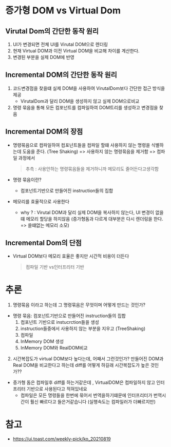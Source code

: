 # 증가형 DOM vs Virtual Dom

## Virutal Dom의 간단한 동작 원리

1. UI가 변경되면 전체 UI를 Virutal DOM으로 렌더링
2. 현재 Virtual DOM과 이전 Virtual DOM을 비교해 차이를 계산한다.
3. 변경된 부분을 실제 DOM에 반영

## Incremental DOM의 간단한 동작 원리

1. 코드변경점을 찾을떄 실제 DOM을 사용하여 VirutalDom보다 간단한 접근 방식을 제공
   - VirutalDom과 달리 DOM을 생성하지 않고 실제 DOM으로비교
2. 명령 묶음을 통해 모든 컴포넌트를 컴파일하여 DOM트리를 생성하고 변경점을 찾음

## Incremental DOM의 장점

- 명령묶음으로 컴파일하여 컴포넌트들을 컴파일 할떄 사용하지 않는 명령을 식별하는데 도움을 준다. (Tree Shaking) => 사용하지 않는 명령묶음을 제거함 => 컴파일 과정에서
  > 추측 : 사용안하는 명령묶음들을 제거하니까 메모리도 줄어든다고생각함

- 명령 묶음이란?
  - 컴포넌트기반으로 만들어진 instruction들의 집합

- 메모리를 효율적으로 사용한다
  - why ? : Virutal DOM과 달리 실제 DOM을 복사하지 않는다, UI 변경이 없을떄 메모리 할당을 하지않음 (증가형돔과 다르게 대부분은 다시 렌더링을 한다. => 쓸떄없는 메모리 소모)

## Incremental Dom의 단점
- Virtual DOM보다 메모리 효율은 좋지만 시간적 비용이 더든다
  > 컴파일 기반 vs인터프리터 기반

# 추론

1. 명령묶음 이라고 하는데 그 명령묶음은 무엇이며 어떻게 만드는 것인가?

- 명령 묶음: 컴포넌트기반으로 만들어진 instruction들의 집합
  1. 컴포넌트 기반으로 instucrction들을 생성
  2. instruction들중에서 사용하지 않는 부분을 지우고 (TreeShaking)
  3. 컴파일
  4. InMemory DOM 생성
  5. InMemory DOM와 RealDOM비교
  
2. 시간복잡도가 virtual DOM보다 높다는데, 어째서 그런것인가? 만들어진 DOM과 Real DOM을 비교한다고 하는데 diff를 어떻게 하길래 시간복잡도가 높은 것인가??

- 증가형 돔은 컴파일후 diff를 하는거같은데 , VirtualDOM은 컴파일하지 않고 인터프리터 기반으로 사용된다고 적혀있네요
  - 컴파일은 모든 명령들을 한번에 묶어서 번역을하기떄문에 인터프리터가 번역시간이 훨신 빠르다고 들은거같습니다 (실행속도는 컴파일러가 더빠르지만)

# 참고

- <https://ui.toast.com/weekly-pick/ko_20210819>
